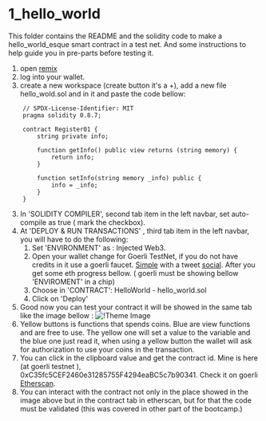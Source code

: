 # 1_hello_world
This folder contains the README and the solidity code to make a hello_world_esque smart contract in a test net.
And some instructions to help guide you in pre-parts before testing it.

<!-- guide to use REMIX, add some pictures too here. -->
1. open [remix](https://remix.ethereum.org/)
2. log into your wallet.
3. create a new workspace (create button it's a +), add a new file hello_wold.sol and in it and paste the code bellow:
```.sol
    // SPDX-License-Identifier: MIT
    pragma solidity 0.8.7;
    
    contract Register01 {
        string private info;
    
        function getInfo() public view returns (string memory) {
            return info;
        }
    
        function setInfo(string memory _info) public {
            info = _info;
        }
    }
```
3. In 'SOLIDITY COMPILER', second tab item in the left navbar, set auto-compile as true ( mark the checkbox). 
4. At 'DEPLOY & RUN TRANSACTIONS' , third tab item in the left navbar, you will have to do the following:
   1. Set 'ENVIRONMENT' as : Injected Web3.
   2. Open your wallet change for Goerli TestNet, if you do not have credits in it use a goerli faucet. [Simple](https://fauceth.komputing.org/?chain=5) with a tweet [social](https://goerli-faucet.mudit.blog/). After you get some eth progress bellow. ( goerli must be showing bellow 'ENVIROMENT' in a chip)
   3. Choose in 'CONTRACT': HelloWorld - hello_world.sol
   4. Click on 'Deploy'
5. Good now you can test your contract it will be showed in the same tab like the image bellow : ![!Theme Image](https://github.com/afa7789/EthereumRIO2022_solidity_showcase/resources/hello_world.png)
6. Yellow buttons is functions that spends coins. Blue are view functions and are free to use. The yellow one will set a value to the variable and the blue one just read it, when using a yellow button the wallet will ask for authorization to use your coins in the transaction.
7. You can click in the clipboard value and get the contract id. Mine is here (at goerli testnet ),  0xC35fc5CEF2460e31285755F4294eaBC5c7b90341. Check it on goerli [Etherscan](https://goerli.etherscan.io/address/0xC35fc5CEF2460e31285755F4294eaBC5c7b90341).
8. You can interact with the contract not only in the place showed in the image above but in the contract tab in etherscan, but for that the code must be validated (this was covered in other part of the bootcamp.)
